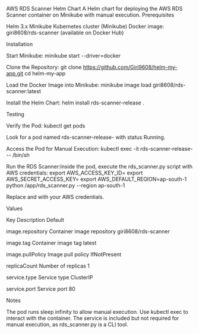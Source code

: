 AWS RDS Scanner Helm Chart
A Helm chart for deploying the AWS RDS Scanner container on Minikube with manual execution.
Prerequisites

Helm 3.x
Minikube
Kubernetes cluster (Minikube)
Docker image: giri8608/rds-scanner (available on Docker Hub)

Installation

Start Minikube:
minikube start --driver=docker


Clone the Repository:
git clone https://github.com/Giri9608/helm-my-app.git
cd helm-my-app


Load the Docker Image into Minikube:
minikube image load giri8608/rds-scanner:latest


Install the Helm Chart:
helm install rds-scanner-release .



Testing

Verify the Pod:
kubectl get pods

Look for a pod named rds-scanner-release-<hash> with status Running.

Access the Pod for Manual Execution:
kubectl exec -it rds-scanner-release-<hash> -- /bin/sh


Run the RDS Scanner:Inside the pod, execute the rds_scanner.py script with AWS credentials:
export AWS_ACCESS_KEY_ID=<your-access-key>
export AWS_SECRET_ACCESS_KEY=<your-secret-key>
export AWS_DEFAULT_REGION=ap-south-1
python /app/rds_scanner.py --region ap-south-1

Replace <your-access-key> and <your-secret-key> with your AWS credentials.


Values



Key
Description
Default



image.repository
Container image repository
giri8608/rds-scanner


image.tag
Container image tag
latest


image.pullPolicy
Image pull policy
IfNotPresent


replicaCount
Number of replicas
1


service.type
Service type
ClusterIP


service.port
Service port
80


Notes

The pod runs sleep infinity to allow manual execution. Use kubectl exec to interact with the container.
The service is included but not required for manual execution, as rds_scanner.py is a CLI tool.


